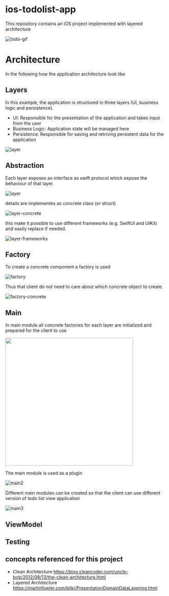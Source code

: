 # ios-todolist-app
This repository contains an iOS project implemented with layered architecture

![todo-gif](https://github.com/yyasutakee/ios-todolist-app/assets/11753499/87279491-b740-40dc-9f3b-aed138fdcb5f)

# Architecture

In the following how the application architecture look like

## Layers

In this example, the application is structured in three layers (UI, business logic and persistence).

* UI: Responsible for the presentation of the application and takes input from the user
* Business Logic: Application state will be managed here
* Persistence: Responsible for saving and retriving persistent data for the application

![layer](https://github.com/yyasutakee/ios-todolist-app/assets/11753499/1013dfe7-b278-4df1-9e73-ce0ecf6d63ad)

## Abstraction

Each layer exposes an interface as swift protocol which expose the behaviour of that layer.

![layer](https://github.com/yyasutakee/ios-todolist-app/assets/11753499/c6d8cbcd-88ad-406b-9b51-947b24781168)

details are implementes as concrete class (or struct)

![layer-concrete](https://github.com/yyasutakee/ios-todolist-app/assets/11753499/d1120f00-2c24-41bf-ae9e-36b69f0ea0f3)

this make it possible to use different frameworks (e.g. SwiftUI and UIKit) and easily replace if needed. 

![layer-frameworks](https://github.com/yyasutakee/ios-todolist-app/assets/11753499/dfef5c87-2904-4f1c-8dd9-9af43d3edb65)

## Factory


To create a concrete component a factory is used

![factory](https://github.com/yyasutakee/ios-todolist-app/assets/11753499/5c7ce516-0408-46b9-a7ac-e0da187ac98e)

Thus that client do not need to care about
which concrete object to create. 

![factory-concrete](https://github.com/yyasutakee/ios-todolist-app/assets/11753499/ee47881d-7f9d-43e1-b494-a4330502bc64)

## Main


In main module all concrete factories for each layer are initialized and prepared for the client to use

<img src="https://github.com/yyasutakee/ios-todolist-app/assets/11753499/fc61ceb3-28c6-4dc9-a40e-b5633e5dccea" width="400">

The main module is used as a plugin

![main2](https://github.com/yyasutakee/ios-todolist-app/assets/11753499/76c6795e-094b-43f2-987f-b68e9848edd4)

 
Different main modules can be created so that the client can use different version of todo list view application

![main3](https://github.com/yyasutakee/ios-todolist-app/assets/11753499/25feb16f-4501-4907-8f31-c63419b5ac89)





## ViewModel

## Testing

## concepts referenced for this project

* Clean Architecture https://blog.cleancoder.com/uncle-bob/2012/08/13/the-clean-architecture.html
* Layered Architecture https://martinfowler.com/bliki/PresentationDomainDataLayering.html






